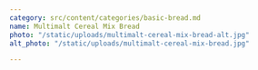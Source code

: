 ```yaml
---
category: src/content/categories/basic-bread.md
name: Multimalt Cereal Mix Bread
photo: "/static/uploads/multimalt-cereal-mix-bread-alt.jpg"
alt_photo: "/static/uploads/multimalt-cereal-mix-bread.jpg"

---
```

